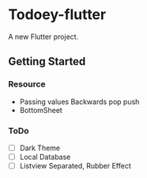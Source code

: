 # Todoey-flutter

A new Flutter project.

## Getting Started
### Resource
- Passing values Backwards pop push
- BottomSheet
### ToDo
- [ ] Dark Theme
- [ ] Local Database
- [ ] Listview Separated, Rubber Effect
